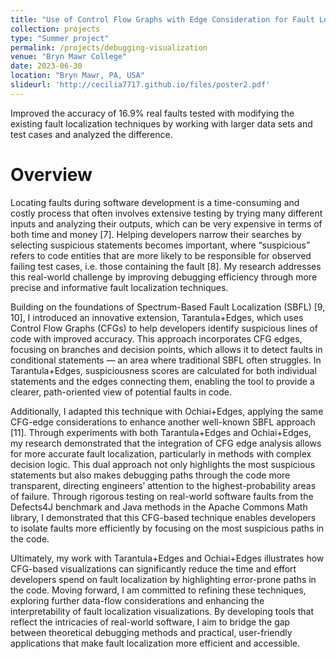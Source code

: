 ```yaml
---
title: "Use of Control Flow Graphs with Edge Consideration for Fault Localization"
collection: projects
type: "Summer project"
permalink: /projects/debugging-visualization
venue: "Bryn Mawr College"
date: 2023-06-30
location: "Bryn Mawr, PA, USA"
slideurl: 'http://cecilia7717.github.io/files/poster2.pdf'
---
```


Improved the accuracy of 16.9% real faults tested with modifying the existing fault localization techniques by working with larger data sets and test cases and analyzed the difference.

Overview
======

Locating faults during software development is a time-consuming and costly process that often involves extensive testing by trying many different inputs and analyzing their outputs, which can be very expensive in terms of both time and money [7]. Helping developers narrow their searches by selecting suspicious statements becomes important, where “suspicious” refers to code entities that are more likely to be responsible for observed failing test cases, i.e. those containing the fault [8]. My research addresses this real-world challenge by improving debugging efficiency through more precise and informative fault localization techniques. 

Building on the foundations of Spectrum-Based Fault Localization (SBFL) [9, 10], I introduced an innovative extension, Tarantula+Edges, which uses Control Flow Graphs (CFGs) to help developers identify suspicious lines of code with improved accuracy. This approach incorporates CFG edges, focusing on branches and decision points, which allows it to detect faults in conditional statements — an area where traditional SBFL often struggles. In Tarantula+Edges, suspiciousness scores are calculated for both individual statements and the edges connecting them, enabling the tool to provide a clearer, path-oriented view of potential faults in code.

Additionally, I adapted this technique with Ochiai+Edges, applying the same CFG-edge considerations to enhance another well-known SBFL approach [11]. Through experiments with both Tarantula+Edges and Ochiai+Edges, my research demonstrated that the integration of CFG edge analysis allows for more accurate fault localization, particularly in methods with complex decision logic. This dual approach not only highlights the most suspicious statements but also makes debugging paths through the code more transparent, directing engineers’ attention to the highest-probability areas of failure. Through rigorous testing on real-world software faults from the Defects4J benchmark and Java methods in the Apache Commons Math library, I demonstrated that this CFG-based technique enables developers to isolate faults more efficiently by focusing on the most suspicious paths in the code.

Ultimately, my work with Tarantula+Edges and Ochiai+Edges illustrates how CFG-based visualizations can significantly reduce the time and effort developers spend on fault localization by highlighting error-prone paths in the code. Moving forward, I am committed to refining these techniques, exploring further data-flow considerations and enhancing the interpretability of fault localization visualizations. By developing tools that reflect the intricacies of real-world software, I aim to bridge the gap between theoretical debugging methods and practical, user-friendly applications that make fault localization more efficient and accessible.
